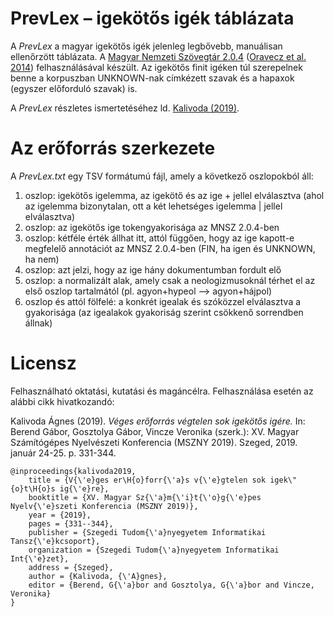 # PrevLex – igekötős igék táblázata

A _PrevLex_ a magyar igekötős igék jelenleg legbővebb, manuálisan ellenőrzött táblázata. A [Magyar Nemzeti Szövegtár 2.0.4](http://clara.nytud.hu/mnsz2-dev/) ([Oravecz et al. 2014](http://www.lrec-conf.org/proceedings/lrec2014/pdf/681_Paper.pdf)) felhasználásával készült. Az igekötős finit igéken túl szerepelnek benne a korpuszban UNKNOWN-nak címkézett szavak és a hapaxok (egyszer előforduló szavak) is.

A _PrevLex_ részletes ismertetéséhez ld. [Kalivoda (2019)](http://rgai.inf.u-szeged.hu/project/mszny2019/files/mszny2019.pdf#section.0.28).

# Az erőforrás szerkezete

A _PrevLex.txt_ egy TSV formátumú fájl, amely a következő oszlopokból áll:

1. oszlop: igekötős igelemma, az igekötő és az ige + jellel elválasztva (ahol az igelemma bizonytalan, ott a két lehetséges igelemma | jellel elválasztva)
2. oszlop: az igekötős ige tokengyakorisága az MNSZ 2.0.4-ben
3. oszlop: kétféle érték állhat itt, attól függően, hogy az ige kapott-e megfelelő annotációt az MNSZ 2.0.4-ben (FIN, ha igen és UNKNOWN, ha nem)
4. oszlop: azt jelzi, hogy az ige hány dokumentumban fordult elő
5. oszlop: a normalizált alak, amely csak a neologizmusoknál térhet el az első oszlop tartalmától (pl. agyon+hypeol ⟶ agyon+hájpol)
6. oszlop és attól fölfelé: a konkrét igealak és szóközzel elválasztva a gyakorisága (az igealakok gyakoriság szerint csökkenő sorrendben állnak)

# Licensz

Felhasználható oktatási, kutatási és magáncélra. Felhasználása esetén az alábbi cikk hivatkozandó:

Kalivoda Ágnes (2019). _Véges erőforrás végtelen sok igekötős igére._ In: Berend Gábor, Gosztolya Gábor, Vincze Veronika (szerk.): XV. Magyar Számítógépes Nyelvészeti Konferencia (MSZNY 2019). Szeged, 2019. január 24-25. p. 331-344.

    @inproceedings{kalivoda2019,
        title = {V{\'e}ges er\H{o}forr{\'a}s v{\'e}gtelen sok igek\"{o}t\H{o}s ig{\'e}re},
        booktitle = {XV. Magyar Sz{\'a}m{\'i}t{\'o}g{\'e}pes Nyelv{\'e}szeti Konferencia (MSZNY 2019)},
        year = {2019},
        pages = {331--344},
        publisher = {Szegedi Tudom{\'a}nyegyetem Informatikai Tansz{\'e}kcsoport},
        organization = {Szegedi Tudom{\'a}nyegyetem Informatikai Int{\'e}zet},
        address = {Szeged},
        author = {Kalivoda, {\'A}gnes},
        editor = {Berend, G{\'a}bor and Gosztolya, G{\'a}bor and Vincze, Veronika}
    }
    
